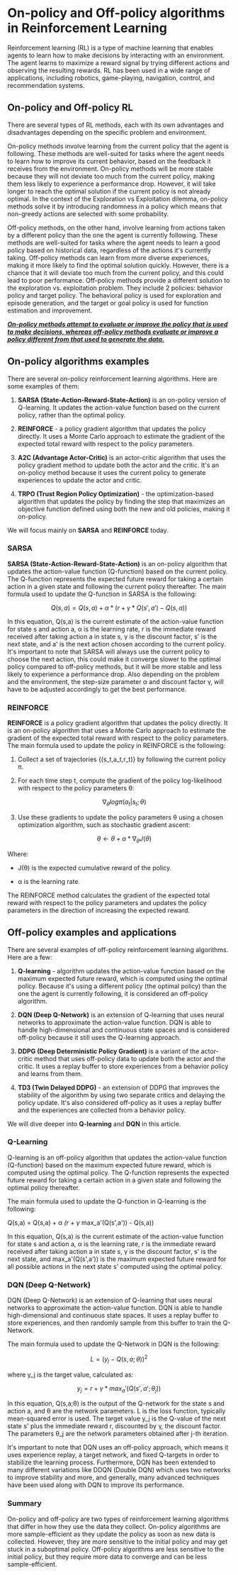 # On-policy and Off-policy algorithms in Reinforcement Learning

Reinforcement learning (RL) is a type of machine learning that enables agents to learn how to make decisions by interacting with an environment. The agent learns to maximize a reward signal by trying different actions and observing the resulting rewards. RL has been used in a wide range of applications, including robotics, game-playing, navigation, control, and recommendation systems.

## On-policy and Off-policy RL

There are several types of RL methods, each with its own advantages and disadvantages depending on the specific problem and environment.

On-policy methods involve learning from the current policy that the agent is following. These methods are well-suited for tasks where the agent needs to learn how to improve its current behavior, based on the feedback it receives from the environment. On-policy methods will be more stable because they will not deviate too much from the current policy, making them less likely to experience a performance drop. However, it will take longer to reach the optimal solution if the current policy is not already optimal. In the context of the Exploration vs Exploitation dilemma, on-policy methods solve it by introducing randomness in a policy which means that non-greedy actions are selected with some probability.

Off-policy methods, on the other hand, involve learning from actions taken by a different policy than the one the agent is currently following. These methods are well-suited for tasks where the agent needs to learn a good policy based on historical data, regardless of the actions it's currently taking. Off-policy methods can learn from more diverse experiences, making it more likely to find the optimal solution quickly. However, there is a chance that it will deviate too much from the current policy, and this could lead to poor performance. Off-policy methods provide a different solution to the exploration vs. exploitation problem. They include 2 policies: behavior policy and target policy. The behavioral policy is used for exploration and episode generation, and the target or goal policy is used for function estimation and improvement.

[***On-policy methods attempt to evaluate or improve the policy that is used to make decisions, whereas off-policy methods evaluate or improve a policy different from that used to generate the data.***](https://web.stanford.edu/class/psych209/Readings/SuttonBartoIPRLBook2ndEd.pdf)

## On-policy algorithms examples

There are several on-policy reinforcement learning algorithms. Here are some examples of them:

1. **SARSA (State-Action-Reward-State-Action)** is an on-policy version of Q-learning. It updates the action-value function based on the current policy, rather than the optimal policy.
    
2. **REINFORCE** - a policy gradient algorithm that updates the policy directly. It uses a Monte Carlo approach to estimate the gradient of the expected total reward with respect to the policy parameters.
    
3. **A2C (Advantage Actor-Critic)** is an actor-critic algorithm that uses the policy gradient method to update both the actor and the critic. It's an on-policy method because it uses the current policy to generate experiences to update the actor and critic.
    
4. **TRPO (Trust Region Policy Optimization)** - the optimization-based algorithm that updates the policy by finding the step that maximizes an objective function defined using both the new and old policies, making it on-policy.
    

We will focus mainly on **SARSA** and **REINFORCE** today.

### SARSA

**SARSA (State-Action-Reward-State-Action)** is an on-policy algorithm that updates the action-value function (Q-function) based on the current policy. The Q-function represents the expected future reward for taking a certain action in a given state and following the current policy thereafter. The main formula used to update the Q-function in SARSA is the following:

$$Q(s,a) = Q(s,a) + α * (r + γ * Q(s',a') - Q(s,a))$$

In this equation, Q(s,a) is the current estimate of the action-value function for state s and action a, α is the learning rate, r is the immediate reward received after taking action a in state s, γ is the discount factor, s' is the next state, and a' is the next action chosen according to the current policy. It's important to note that SARSA will always use the current policy to choose the next action, this could make it converge slower to the optimal policy compared to off-policy methods, but it will be more stable and less likely to experience a performance drop. Also depending on the problem and the environment, the step-size parameter α and discount factor γ, will have to be adjusted accordingly to get the best performance.

### REINFORCE

**REINFORCE** is a policy gradient algorithm that updates the policy directly. It is an on-policy algorithm that uses a Monte Carlo approach to estimate the gradient of the expected total reward with respect to the policy parameters. The main formula used to update the policy in REINFORCE is the following:

1. Collect a set of trajectories {(s\_t,a\_t,r\_t)} by following the current policy π.
    
2. For each time step t, compute the gradient of the policy log-likelihood with respect to the policy parameters θ:
    
    $$∇_θ log π(a_t|s_t; θ)$$
    
3. Use these gradients to update the policy parameters θ using a chosen optimization algorithm, such as stochastic gradient ascent:
    
    $$θ \leftarrow θ + α * ∇_θ J(θ)$$
    

Where:

* J(θ) is the expected cumulative reward of the policy.
    
* α is the learning rate.
    

The REINFORCE method calculates the gradient of the expected total reward with respect to the policy parameters and updates the policy parameters in the direction of increasing the expected reward.

## Off-policy examples and applications

There are several examples of off-policy reinforcement learning algorithms. Here are a few:

1. **Q-learning** - algorithm updates the action-value function based on the maximum expected future reward, which is computed using the optimal policy. Because it's using a different policy (the optimal policy) than the one the agent is currently following, it is considered an off-policy algorithm.
    
2. **DQN (Deep Q-Network)** is an extension of Q-learning that uses neural networks to approximate the action-value function. DQN is able to handle high-dimensional and continuous state spaces and is considered off-policy because it still uses the Q-learning approach.
    
3. **DDPG (Deep Deterministic Policy Gradient)** is a variant of the actor-critic method that uses off-policy data to update both the actor and the critic. It uses a replay buffer to store experiences from a behavior policy and learns from them.
    
4. **TD3 (Twin Delayed DDPG)** - an extension of DDPG that improves the stability of the algorithm by using two separate critics and delaying the policy update. It's also considered off-policy as it uses a replay buffer and the experiences are collected from a behavior policy.
    

We will dive deeper into **Q-learning** and **DQN** in this article.

### Q-Learning

Q-learning is an off-policy algorithm that updates the action-value function (Q-function) based on the maximum expected future reward, which is computed using the optimal policy. The Q-function represents the expected future reward for taking a certain action in a given state and following the optimal policy thereafter.

The main formula used to update the Q-function in Q-learning is the following:

Q(s,a) = Q(s,a) + α *(r + γ* max\_a'(Q(s',a')) - Q(s,a))

In this equation, Q(s,a) is the current estimate of the action-value function for state s and action a, α is the learning rate, r is the immediate reward received after taking action a in state s, γ is the discount factor, s' is the next state, and max\_a'(Q(s',a')) is the maximum expected future reward for all possible actions in the next state s' computed using the optimal policy.

### DQN (Deep Q-Network)

DQN (Deep Q-Network) is an extension of Q-learning that uses neural networks to approximate the action-value function. DQN is able to handle high-dimensional and continuous state spaces. It uses a replay buffer to store experiences, and then randomly sample from this buffer to train the Q-Network.

The main formula used to update the Q-Network in DQN is the following:

$$L = (y_j - Q(s,a;θ))^2$$

where y\_j is the target value, calculated as:

$$y_j = r + γ * max_a'(Q(s',a';θ_j))$$

In this equation, Q(s,a;θ) is the output of the Q-network for the state s and action a, and θ are the network parameters. L is the loss function, typically mean-squared error is used. The target value y\_j is the Q-value of the next state s' plus the immediate reward r, discounted by γ, the discount factor. The parameters θ\_j are the network parameters obtained after j-th iteration.

It's important to note that DQN uses an off-policy approach, which means it uses experience replay, a target network, and fixed Q-targets in order to stabilize the learning process. Furthermore, DQN has been extended to many different variations like DDQN (Double DQN) which uses two networks to improve stability and more, and generally, many advanced techniques have been used along with DQN to improve its performance.

### Summary

On-policy and off-policy are two types of reinforcement learning algorithms that differ in how they use the data they collect. On-policy algorithms are more sample-efficient as they update the policy as soon as new data is collected. However, they are more sensitive to the initial policy and may get stuck in a suboptimal policy. Off-policy algorithms are less sensitive to the initial policy, but they require more data to converge and can be less sample-efficient.